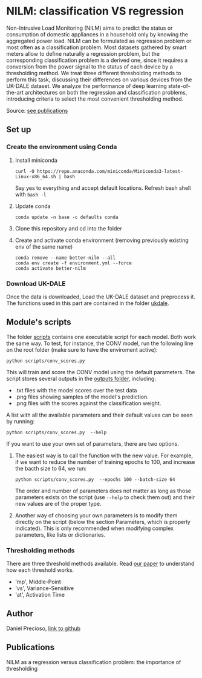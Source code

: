 # NILM: classification VS regression

Non-Intrusive Load Monitoring (NILM)  aims to predict the status
or consumption of  domestic appliances in a household only by knowing
the aggregated power load. NILM can be formulated as regression problem
or most often as a classification problem. Most datasets gathered
by smart meters allow to  define naturally a regression problem,
but the corresponding classification problem  is a derived one,
since it requires a conversion from the power signal to the status of each
device by a thresholding method. We treat three different thresholding
methods to perform this task, discussing their differences on various
devices from the UK-DALE dataset. We analyze the performance of
deep learning state-of-the-art architectures on both the regression and
classification problems, introducing criteria to select the most convenient
thresholding method.

Source: [see publications](#publications)

## Set up
### Create the environment using Conda

  1. Install miniconda
     
     ```
     curl -O https://repo.anaconda.com/miniconda/Miniconda3-latest-Linux-x86_64.sh | bash
     ```

     Say yes to everything and accept default locations. Refresh bash shell with `bash -l`

  2. Update conda
     
      ```
      conda update -n base -c defaults conda
      ```

  3. Clone this repository and cd into the folder

  4. Create and activate conda environment (removing previously existing env of the same name)
     
       ```
       conda remove --name better-nilm --all
       conda env create -f environment.yml --force
       conda activate better-nilm
       ```
 
### Download UK-DALE

Once the data is downloaded, Load the UK-DALE dataset and preprocess it. The
 functions used in
this part are contained in the folder [ukdale](/better_nilm/ukdale).

## Module's scripts

The folder [scripts](/scripts) contains one executable script for each
model. Both work the same way. To test, for instance, the CONV model, run the
following line on the root folder (make sure to have the enviroment active):

```
python scripts/conv_scores.py
```

This will train and score the CONV model using the default parameters.
The script stores several outputs in the [outputs folder](/outputs),
including:
- .txt files with the model scores over the test data
- .png files showing samples of the model's prediction.
- .png files with the scores against the classification weight.

A list with all the available parameters and their default values can be
 seen by running:

```
python scripts/conv_scores.py  --help
```

If you want to use your own set of parameters, there are two options.

1. The easiest way is to call the function with the new value.
For example, if we want to reduce the number of training epochs to 100,
and increase the bacth size to 64, we run:

    ```
    python scripts/conv_scores.py  --epochs 100 --batch-size 64
    ```

    The order and number of parameters does not matter as long as those
    parameters exists on the script (use `--help` to check them out)
    and their new values are of the proper type.

2. Another way of choosing your own parameters is to modify them directly
on the script (below the section Parameters, which is properly indicated).
This is only recommended when modifying complex parameters,
like lists or dictionaries.

### Thresholding methods

There are three threshold methods available. Read [our paper](#publications)
to understand how each threshold works.

- 'mp', Middle-Point
- 'vs', Variance-Sensitive
- 'at', Activation Time

## Author

Daniel Precioso, [link to github](https://github.com/daniprec)

## Publications

NILM as a regression versus classification problem:
the importance of thresholding

